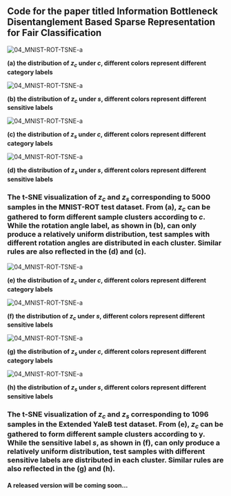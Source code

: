 ## Code for the paper  titled Information Bottleneck Disentanglement Based Sparse Representation for Fair Classification


![04_MNIST-ROT-TSNE-a](./res/04_MNIST-ROT-TSNE-a.jpg)

**(a) the distribution of $z_c$ under $c$, different colors represent different category labels** 

![04_MNIST-ROT-TSNE-a](./res/04_MNIST-ROT-TSNE-b.jpg)      

**(b) the distribution of $z_c$ under $s$, different colors represent different sensitive labels** 

![04_MNIST-ROT-TSNE-a](./res/04_MNIST-ROT-TSNE-c.jpg)       

**(c) the distribution of $z_s$ under $c$, different colors represent different category labels** 

![04_MNIST-ROT-TSNE-a](./res/04_MNIST-ROT-TSNE-d.jpg)        

**(d) the distribution of $z_s$ under $s$, different colors represent different sensitive labels** 

### The t-SNE visualization of $z_c$ and $z_s$ corresponding to 5000 samples in the MNIST-ROT test dataset. From (a), $z_{c}$ can be gathered to form different sample clusters according to $c$. While the rotation angle label, as shown in (b), can only produce a relatively uniform distribution, test samples with different rotation angles are distributed in each cluster. Similar rules are also reflected in the (d) and (c).

![04_MNIST-ROT-TSNE-a](./res/07_yaleb-TSNE-a.jpg)

**(e) the distribution of $z_c$ under $c$, different colors represent different category labels** 

![04_MNIST-ROT-TSNE-a](./res/07_yaleb-TSNE-b.jpg)      

**(f) the distribution of $z_c$ under $s$, different colors represent different sensitive labels** 

![04_MNIST-ROT-TSNE-a](./res/07_yaleb-TSNE-c.jpg)       

**(g) the distribution of $z_s$ under $c$, different colors represent different category labels** 

![04_MNIST-ROT-TSNE-a](./res/07_yaleb-TSNE-d.jpg)        

**(h) the distribution of $z_s$ under $s$, different colors represent different sensitive labels** 

### The t-SNE visualization of $z_c$ and $z_s$ corresponding to 1096 samples in the Extended YaleB test dataset. From (e), $z_{c}$ can be gathered to form different sample clusters according to y. While the sensitive label $s$, as shown in (f), can only produce a relatively uniform distribution, test samples with different sensitive labels are distributed in each cluster. Similar rules are also reflected in the (g) and (h).


#### A released version will be coming soon...
